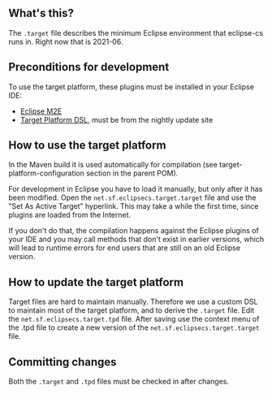 ## What's this?

The `.target` file describes the minimum Eclipse environment that eclipse-cs runs in.
Right now that is 2021-06.


## Preconditions for development

To use the target platform, these plugins must be installed in your Eclipse IDE:
* [Eclipse M2E](https://marketplace.eclipse.org/content/eclipse-m2e-maven-support-eclipse-ide)
* [Target Platform DSL](https://github.com/eclipse-cbi/targetplatform-dsl), must be from the nightly update site


## How to use the target platform

In the Maven build it is used automatically for compilation
(see target-platform-configuration section in the parent POM).

For development in Eclipse you have to load it manually, but only after it has been modified.
Open the `net.sf.eclipsecs.target.target` file and use the "Set As Active Target" hyperlink.
This may take a while the first time, since plugins are loaded from the Internet.

If you don't do that, the compilation happens against the Eclipse plugins of your IDE
and you may call methods that don't exist in earlier versions,
which will lead to runtime errors for end users that are still on an old Eclipse version.


## How to update the target platform

Target files are hard to maintain manually.
Therefore we use a custom DSL to maintain most of the target platform, and to derive the `.target` file.
Edit the `net.sf.eclipsecs.target.tpd` file.
After saving use the context menu of the .tpd file to create a new version of the `net.sf.eclipsecs.target.target` file.

## Committing changes

Both the `.target` and `.tpd` files must be checked in after changes.